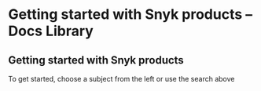 # Getting started with Snyk products – Docs Library

## Getting started with Snyk products

To get started, choose a subject from the left or use the search above

